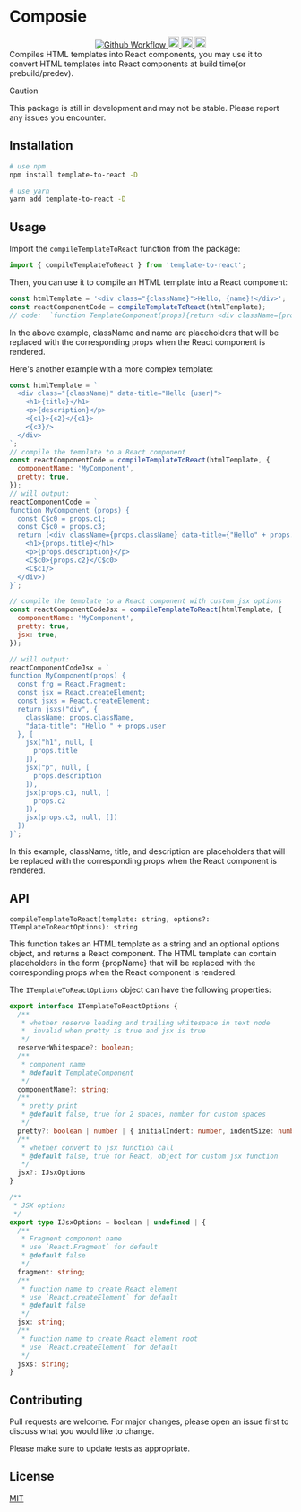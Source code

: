 <h1 align="Template to React">Composie</h1>
<div align="center">
  <a href="https://github.com/oe/template-to-react/actions/workflows/build.yml">
    <img src="https://github.com/oe/template-to-react/actions/workflows/build.yml/badge.svg" alt="Github Workflow">
  </a>
  <a href="#readme">
    <img src="https://badges.frapsoft.com/typescript/code/typescript.svg?v=101" alt="code with typescript" height="20">
  </a>
  <a href="#readme">
    <img src="https://badge.fury.io/js/template-to-react.svg" alt="npm version" height="20">
  </a>
  <a href="https://www.npmjs.com/package/template-to-react">
    <img src="https://img.shields.io/npm/dm/template-to-react.svg" alt="npm version" height="20">
  </a>
</div>
Compiles HTML templates into React components, you may use it to convert HTML templates into React components at build time(or prebuild/predev).


> [!CAUTION]
> This package is still in development and may not be stable. Please report any issues you encounter.

## Installation

```bash
# use npm
npm install template-to-react -D

# use yarn
yarn add template-to-react -D
```

## Usage
Import the `compileTemplateToReact` function from the package:

```js
import { compileTemplateToReact } from 'template-to-react';
```

Then, you can use it to compile an HTML template into a React component:

```js
const htmlTemplate = '<div class="{className}">Hello, {name}!</div>';
const reactComponentCode = compileTemplateToReact(htmlTemplate);
// code:  `function TemplateComponent(props){return <div className={props.className}>Hello, {props.name}!</div>}`
```

In the above example, className and name are placeholders that will be replaced with the corresponding props when the React component is rendered.

Here's another example with a more complex template:
```js
const htmlTemplate = `
  <div class="{className}" data-title="Hello {user}">
    <h1>{title}</h1>
    <p>{description}</p>
    <{c1}>{c2}</{c1}>
    <{c3}/>
  </div>
`;
// compile the template to a React component
const reactComponentCode = compileTemplateToReact(htmlTemplate, {
  componentName: 'MyComponent',
  pretty: true,
});
// will output:
reactComponentCode = `
function MyComponent (props) {
  const C$c0 = props.c1;
  const C$c0 = props.c3;
  return (<div className={props.className} data-title={"Hello" + props.user}>
    <h1>{props.title}</h1>
    <p>{props.description}</p>
    <C$c0>{props.c2}</C$c0>
    <C$c1/>
  </div>)
}`;

// compile the template to a React component with custom jsx options
const reactComponentCodeJsx = compileTemplateToReact(htmlTemplate, {
  componentName: 'MyComponent',
  pretty: true,
  jsx: true,
});

// will output:
reactComponentCodeJsx = `
function MyComponent(props) {
  const frg = React.Fragment;
  const jsx = React.createElement;
  const jsxs = React.createElement;
  return jsxs("div", {
    className: props.className,
    "data-title": "Hello " + props.user
  }, [
    jsx("h1", null, [
      props.title
    ]),
    jsx("p", null, [
      props.description
    ]),
    jsx(props.c1, null, [
      props.c2
    ]),
    jsx(props.c3, null, [])
  ])
}`;
```

In this example, className, title, and description are placeholders that will be replaced with the corresponding props when the React component is rendered.

## API
`compileTemplateToReact(template: string, options?: ITemplateToReactOptions): string`

This function takes an HTML template as a string and an optional options object, and returns a React component. The HTML template can contain placeholders in the form {propName} that will be replaced with the corresponding props when the React component is rendered.

The `ITemplateToReactOptions` object can have the following properties:
```ts
export interface ITemplateToReactOptions {
  /**
   * whether reserve leading and trailing whitespace in text node
   *  invalid when pretty is true and jsx is true
   */
  reserverWhitespace?: boolean;
  /**
   * component name
   * @default TemplateComponent
   */
  componentName?: string;
  /**
   * pretty print
   * @default false, true for 2 spaces, number for custom spaces
   */
  pretty?: boolean | number | { initialIndent: number, indentSize: number };
  /**
   * whether convert to jsx function call
   * @default false, true for React, object for custom jsx function
   */
  jsx?: IJsxOptions
}

/**
 * JSX options
 */
export type IJsxOptions = boolean | undefined | {
  /**
   * Fragment component name
   * use `React.Fragment` for default
   * @default false
   */
  fragment: string;
  /**
   * function name to create React element
   * use `React.createElement` for default
   * @default false
   */
  jsx: string;
  /**
   * function name to create React element root
   * use `React.createElement` for default
   */
  jsxs: string;
}
```

## Contributing
Pull requests are welcome. For major changes, please open an issue first to discuss what you would like to change.

Please make sure to update tests as appropriate.

## License
[MIT](./LICENSE)

